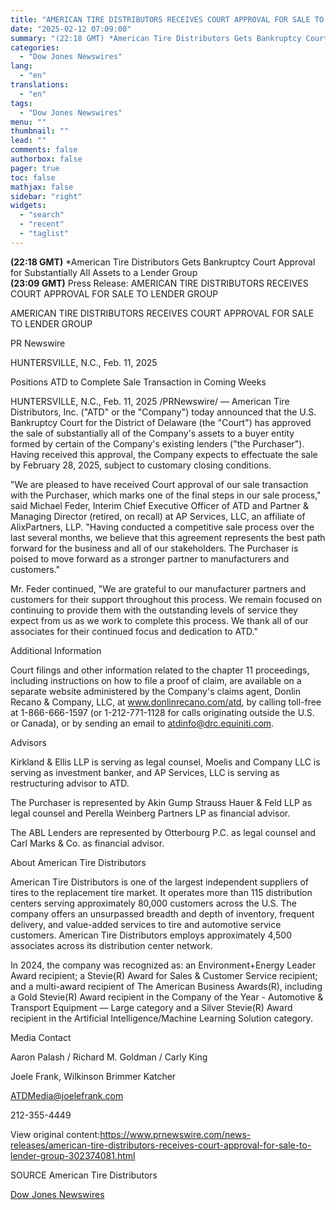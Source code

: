 ```yaml
---
title: "AMERICAN TIRE DISTRIBUTORS RECEIVES COURT APPROVAL FOR SALE TO LENDER GROUP"
date: "2025-02-12 07:09:00"
summary: "(22:18 GMT) *American Tire Distributors Gets Bankruptcy Court Approval for Substantially All Assets to a Lender Group(23:09 GMT) Press Release: AMERICAN TIRE DISTRIBUTORS RECEIVES COURT APPROVAL FOR SALE TO LENDER GROUPAMERICAN TIRE DISTRIBUTORS RECEIVES COURT APPROVAL FOR SALE TO LENDER GROUPPR NewswireHUNTERSVILLE, N.C., Feb. 11, 2025Positions ATD to Complete Sale..."
categories:
  - "Dow Jones Newswires"
lang:
  - "en"
translations:
  - "en"
tags:
  - "Dow Jones Newswires"
menu: ""
thumbnail: ""
lead: ""
comments: false
authorbox: false
pager: true
toc: false
mathjax: false
sidebar: "right"
widgets:
  - "search"
  - "recent"
  - "taglist"
---
```


**(22:18 GMT)** \*American Tire Distributors Gets Bankruptcy Court Approval for Substantially All Assets to a Lender Group  
**(23:09 GMT)** Press Release: AMERICAN TIRE DISTRIBUTORS RECEIVES COURT APPROVAL FOR SALE TO LENDER GROUP

AMERICAN TIRE DISTRIBUTORS RECEIVES COURT APPROVAL FOR SALE TO LENDER GROUP

PR Newswire

HUNTERSVILLE, N.C., Feb. 11, 2025

Positions ATD to Complete Sale Transaction in Coming Weeks

HUNTERSVILLE, N.C., Feb. 11, 2025 /PRNewswire/ — American Tire Distributors, Inc. ("ATD" or the "Company") today announced that the U.S. Bankruptcy Court for the District of Delaware (the "Court") has approved the sale of substantially all of the Company's assets to a buyer entity formed by certain of the Company's existing lenders ("the Purchaser"). Having received this approval, the Company expects to effectuate the sale by February 28, 2025, subject to customary closing conditions.

"We are pleased to have received Court approval of our sale transaction with the Purchaser, which marks one of the final steps in our sale process," said Michael Feder, Interim Chief Executive Officer of ATD and Partner & Managing Director (retired, on recall) at AP Services, LLC, an affiliate of AlixPartners, LLP. "Having conducted a competitive sale process over the last several months, we believe that this agreement represents the best path forward for the business and all of our stakeholders. The Purchaser is poised to move forward as a stronger partner to manufacturers and customers."

Mr. Feder continued, "We are grateful to our manufacturer partners and customers for their support throughout this process. We remain focused on continuing to provide them with the outstanding levels of service they expect from us as we work to complete this process. We thank all of our associates for their continued focus and dedication to ATD."

Additional Information

Court filings and other information related to the chapter 11 proceedings, including instructions on how to file a proof of claim, are available on a separate website administered by the Company's claims agent, Donlin Recano & Company, LLC, at www.donlinrecano.com/atd, by calling toll-free at 1-866-666-1597 (or 1-212-771-1128 for calls originating outside the U.S. or Canada), or by sending an email to atdinfo@drc.equiniti.com.

Advisors

Kirkland & Ellis LLP is serving as legal counsel, Moelis and Company LLC is serving as investment banker, and AP Services, LLC is serving as restructuring advisor to ATD.

The Purchaser is represented by Akin Gump Strauss Hauer & Feld LLP as legal counsel and Perella Weinberg Partners LP as financial advisor.

The ABL Lenders are represented by Otterbourg P.C. as legal counsel and Carl Marks & Co. as financial advisor.

About American Tire Distributors

American Tire Distributors is one of the largest independent suppliers of tires to the replacement tire market. It operates more than 115 distribution centers serving approximately 80,000 customers across the U.S. The company offers an unsurpassed breadth and depth of inventory, frequent delivery, and value-added services to tire and automotive service customers. American Tire Distributors employs approximately 4,500 associates across its distribution center network.

In 2024, the company was recognized as: an Environment+Energy Leader Award recipient; a Stevie(R) Award for Sales & Customer Service recipient; and a multi-award recipient of The American Business Awards(R), including a Gold Stevie(R) Award recipient in the Company of the Year - Automotive & Transport Equipment — Large category and a Silver Stevie(R) Award recipient in the Artificial Intelligence/Machine Learning Solution category.

Media Contact

Aaron Palash / Richard M. Goldman / Carly King

Joele Frank, Wilkinson Brimmer Katcher

ATDMedia@joelefrank.com

212-355-4449

View original content:https://www.prnewswire.com/news-releases/american-tire-distributors-receives-court-approval-for-sale-to-lender-group-302374081.html

SOURCE American Tire Distributors

[Dow Jones Newswires](https://www.tradingview.com/news/DJN_DN20250211012226:0/)
